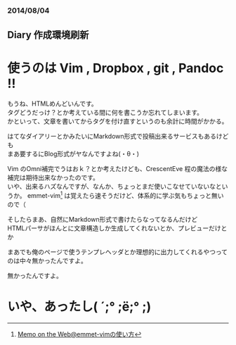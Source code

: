 ### 2014/08/04

## Diary 作成環境刷新

# 使うのは Vim , Dropbox , git , Pandoc !!

もうね、HTMLめんどいんです。  
タグどうだっけ？とか考えている間に何を書こうか忘れてしまいます。  
かといって、文章を書いてからタグを付け直すというのも余計に時間がかかる。

はてなダイアリーとかみたいにMarkdown形式で投稿出来るサービスもあるけども  
まあ要するにBlog形式がヤなんですよね(・θ・)

Vim のOmni補完でうはおｋ？とか考えたけども、CrescentEve 程の魔法の様な補完は期待出来なかったのです。  
いや、出来るハズなんですが、なんか、ちょっとまだ使いこなせていないなというか。
emmet-vim[^1] は覚えたら速そうだけど、体系的に学ぶ気もちょっと無いので（

[^1]:[Memo on the Web@emmet-vimの使い方](http://motw.mods.jp/Vim/emmet-vim.html "title")

そしたらまあ、自然にMarkdown形式で書けたらなってなるんだけど  
HTMLパーサがほんとに文章構造しか生成してくれないとか、プレビューだけとか  

まあでも俺のページで使うテンプレヘッダとか理想的に出力してくれるやつってのは中々無かったんですよ。  

無かったんですよ。

# いや、あったし( ´;° ;ё;° ;)


